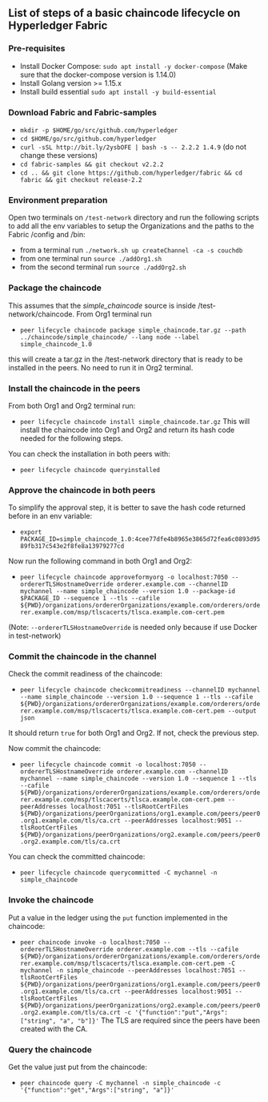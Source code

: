 ## List of steps of a basic chaincode lifecycle on Hyperledger Fabric
### Pre-requisites
- Install Docker Compose: `sudo apt install -y docker-compose` (Make sure that the docker-compose version is 1.14.0)
- Install Golang version >= 1.15.x 
- Install build essential `sudo apt install -y build-essential`

### Download Fabric and Fabric-samples
- `mkdir -p $HOME/go/src/github.com/hyperledger`
- `cd $HOME/go/src/github.com/hyperledger`
- `curl -sSL http://bit.ly/2ysbOFE | bash -s -- 2.2.2 1.4.9` (do not change these versions)
- `cd fabric-samples && git checkout v2.2.2`
- `cd .. && git clone https://github.com/hyperledger/fabric && cd fabric && git checkout release-2.2`

### Environment preparation
Open two terminals on `/test-network` directory and run the following scripts to add all the env variables to setup the Organizations and the paths to the Fabric /config and /bin:
- from a terminal run `./network.sh up createChannel -ca -s couchdb`
- from one terminal run `source ./addOrg1.sh`
- from the second terminal run `source ./addOrg2.sh`

### Package the chaincode
This assumes that the *simple_chaincode* source is inside /test-network/chaincode. 
From Org1 terminal run 
- `peer lifecycle chaincode package simple_chaincode.tar.gz --path ../chaincode/simple_chaincode/ --lang node --label simple_chaincode_1.0` 
 
this will create a tar.gz in the /test-network directory that is ready to be installed in the peers. No need to run it in Org2 terminal.

### Install the chaincode in the peers
From both Org1 and Org2 terminal run:
- `peer lifecycle chaincode install simple_chaincode.tar.gz` 
This will install the chaincode into Org1 and Org2 and return its hash code needed for the following steps.

You can check the installation in both peers with:
- `peer lifecycle chaincode queryinstalled`

### Approve the chaincode in both peers
To simplify the approval step, it is better to save the hash code returned before in an env variable: 

- `export PACKAGE_ID=simple_chaincode_1.0:4cee77dfe4b8965e3865d72fea6c0893d9589fb317c543e2f8fe8a13979277cd`

Now run the following command in both Org1 and Org2:
- `peer lifecycle chaincode approveformyorg -o localhost:7050 --ordererTLSHostnameOverride orderer.example.com --channelID mychannel --name simple_chaincode --version 1.0 --package-id $PACKAGE_ID --sequence 1 --tls --cafile ${PWD}/organizations/ordererOrganizations/example.com/orderers/orderer.example.com/msp/tlscacerts/tlsca.example.com-cert.pem` 

(Note: `--ordererTLSHostnameOverride` is needed only because if use Docker in test-network)

### Commit the chaincode in the channel
Check the commit readiness of the chaincode:
- `peer lifecycle chaincode checkcommitreadiness --channelID mychannel --name simple_chaincode --version 1.0 --sequence 1 --tls --cafile ${PWD}/organizations/ordererOrganizations/example.com/orderers/orderer.example.com/msp/tlscacerts/tlsca.example.com-cert.pem --output json`

It should return `true` for both Org1 and Org2. If not, check the previous step.

Now commit the chaincode:

- `peer lifecycle chaincode commit -o localhost:7050 --ordererTLSHostnameOverride orderer.example.com --channelID mychannel --name simple_chaincode --version 1.0 --sequence 1 --tls --cafile ${PWD}/organizations/ordererOrganizations/example.com/orderers/orderer.example.com/msp/tlscacerts/tlsca.example.com-cert.pem --peerAddresses localhost:7051 --tlsRootCertFiles ${PWD}/organizations/peerOrganizations/org1.example.com/peers/peer0.org1.example.com/tls/ca.crt --peerAddresses localhost:9051 --tlsRootCertFiles ${PWD}/organizations/peerOrganizations/org2.example.com/peers/peer0.org2.example.com/tls/ca.crt`

You can check the committed chaincode:
- `peer lifecycle chaincode querycommitted -C mychannel -n simple_chaincode`

### Invoke the chaincode
Put a value in the ledger using the `put` function implemented in the chaincode:
- `peer chaincode invoke -o localhost:7050 --ordererTLSHostnameOverride orderer.example.com --tls --cafile ${PWD}/organizations/ordererOrganizations/example.com/orderers/orderer.example.com/msp/tlscacerts/tlsca.example.com-cert.pem -C mychannel -n simple_chaincode --peerAddresses localhost:7051 --tlsRootCertFiles ${PWD}/organizations/peerOrganizations/org1.example.com/peers/peer0.org1.example.com/tls/ca.crt --peerAddresses localhost:9051 --tlsRootCertFiles ${PWD}/organizations/peerOrganizations/org2.example.com/peers/peer0.org2.example.com/tls/ca.crt -c '{"function":"put","Args":["string", "a", "b"]}'`
The TLS are required since the peers have been created with the CA.

### Query the chaincode
Get the value just put from the chaincode:
- `peer chaincode query -C mychannel -n simple_chaincode -c '{"function":"get","Args":["string", "a"]}'`